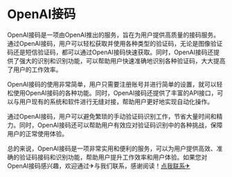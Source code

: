 # OpenAI接码

OpenAI接码是一项由OpenAI推出的服务，旨在为用户提供高质量的接码服务。通过OpenAI接码，用户可以轻松获取并使用各种类型的验证码，无论是图像验证码还是短信验证码，都可以通过OpenAI接码快速获取。同时，OpenAI接码还提供了强大的识别和识别功能，可以帮助用户快速准确地识别各种验证码，大大提高了用户的工作效率。

OpenAI接码的使用非常简单，用户只需要注册账号并进行简单的设置，就可以轻松使用OpenAI接码的各种功能。同时，OpenAI接码还提供了丰富的API接口，可以与用户现有的系统和软件进行无缝对接，帮助用户更好地实现自动化操作。

通过OpenAI接码，用户可以避免繁琐的手动验证码识别工作，节省大量时间和精力。同时，OpenAI接码还可以帮助用户有效应对验证码识别中的各种挑战，保障用户的正常使用体验。

总的来说，OpenAI接码是一项非常实用和便利的服务，可以为用户提供高效、准确的验证码接码和识别功能，帮助用户提升工作效率和用户体验。如果您对OpenAI接码感兴趣，欢迎通过✈与我们联系，感谢阅读！[点我联系✈](https://cn.G208.com)